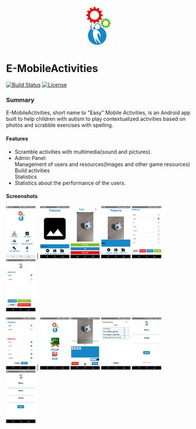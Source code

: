 <p align="center">
  <img src="https://raw.githubusercontent.com/samuelyuri/E-MobileActivities/master/app/src/main/res/drawable/logo.png"  width="80"/>
</p>

# E-MobileActivities

[![Build Status](https://travis-ci.com/samuelyuri/E-MobileActivities.svg?branch=master)](https://travis-ci.com/samuelyuri/E-MobileActivities)
[![License](https://img.shields.io/hexpm/l/plug.svg)](https://github.com/samuelyuri/E-MobileActivities/blob/master/LICENSE)

### Summary
E-MobileActivities, short name to "Easy" Mobile Activities, is an Android app built to help children with autism to play contextualized activities based on photos and scrabble exercises with spelling.

#### Features
  - Scramble activities with multimedia(sound and pictures).
  - Admin Panel:  
 Management of users and resources(Images and other game resources)  
 Build activities  
 Statistics  
  - Statistics about the performance of the users.

#### Screenshots
  <img src="https://github.com/samuelyuri/E-MobileActivities/blob/master/screenshots/1.png" width="80"/> |
  <img src="https://github.com/samuelyuri/E-MobileActivities/blob/master/screenshots/2.png" width="80"/>
  <img src="https://github.com/samuelyuri/E-MobileActivities/blob/master/screenshots/3.png" width="80"/>
  <img src="https://github.com/samuelyuri/E-MobileActivities/blob/master/screenshots/4.png" width="80"/>
  <img src="https://github.com/samuelyuri/E-MobileActivities/blob/master/screenshots/5.png" width="80"/>
  <img src="https://github.com/samuelyuri/E-MobileActivities/blob/master/screenshots/6.png" width="80"/>

  <img src="https://github.com/samuelyuri/E-MobileActivities/blob/master/screenshots/7.png" width="80"/> |
  <img src="https://github.com/samuelyuri/E-MobileActivities/blob/master/screenshots/8.png" width="80"/>
  <img src="https://github.com/samuelyuri/E-MobileActivities/blob/master/screenshots/9.png" width="80"/>
  <img src="https://github.com/samuelyuri/E-MobileActivities/blob/master/screenshots/10.png" width="80"/>
  <img src="https://github.com/samuelyuri/E-MobileActivities/blob/master/screenshots/11.png" width="80"/>
  <img src="https://github.com/samuelyuri/E-MobileActivities/blob/master/screenshots/12.png" width="80"/>
  
